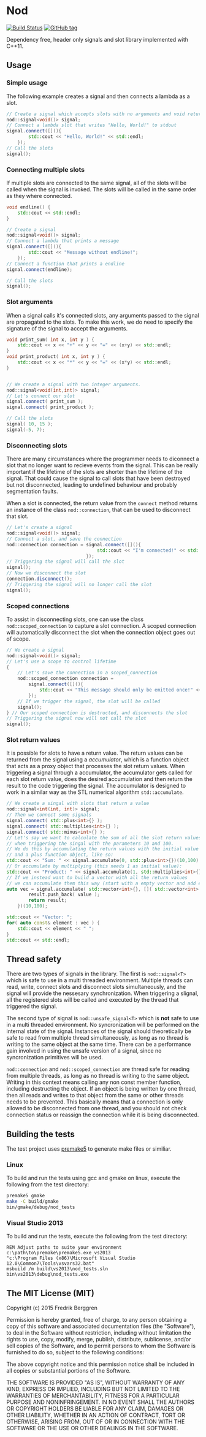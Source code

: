 # Nod
[![Build Status](https://travis-ci.org/fr00b0/nod.svg?branch=master)](https://travis-ci.org/fr00b0/nod)
[![GitHub tag](https://img.shields.io/github/tag/fr00b0/nod.svg?label=version)]()

Dependency free, header only signals and slot library implemented with C++11.
## Usage

### Simple usage
The following example creates a signal and then connects a lambda as a slot.
```cpp
// Create a signal which accepts slots with no arguments and void return value.
nod::signal<void()> signal;
// Connect a lambda slot that writes "Hello, World!" to stdout
signal.connect([](){
		std::cout << "Hello, World!" << std::endl;
	});
// Call the slots
signal();
```

### Connecting multiple slots
If multiple slots are connected to the same signal, all of the slots will be
called when the signal is invoked. The slots will be called in the same order
as they where connected.
```cpp
void endline() {
	std::cout << std::endl;
}

// Create a signal
nod::signal<void()> signal;
// Connect a lambda that prints a message
signal.connect([](){
		std::cout << "Message without endline!";
	});
// Connect a function that prints a endline
signal.connect(endline);

// Call the slots
signal();

```

### Slot arguments
When a signal calls it's connected slots, any arguments passed to the signal
are propagated to the slots. To make this work, we do need to specify the 
signature of the signal to accept the arguments.
```cpp
void print_sum( int x, int y ) {
	std::cout << x << "+" << y << "=" << (x+y) << std::endl;
}
void print_product( int x, int y ) {
	std::cout << x << "*" << y << "=" << (x*y) << std::endl;
}


// We create a signal with two integer arguments.
nod::signal<void(int,int)> signal;
// Let's connect our slot
signal.connect( print_sum );
signal.connect( print_product );

// Call the slots
signal( 10, 15 );
signal(-5, 7);	

```

### Disconnecting slots
There are many circumstances where the programmer needs to diconnect a slot that
no longer want to recieve events from the signal. This can be really important
if the lifetime of the slots are shorter than the lifetime of the signal. That
could cause the signal to call slots that have been destroyed but not
disconnected, leading to undefined behaviour and probably segmentation faults.

When a slot is connected, the return value from the  `connect` method returns
an instance of the class `nod::connection`, that can be used to disconnect
that slot.
```cpp
// Let's create a signal
nod::signal<void()> signal;
// Connect a slot, and save the connection
nod::connection connection = signal.connect([](){
								 std::cout << "I'm connected!" << std::endl;
							 });
// Triggering the signal will call the slot
signal();
// Now we disconnect the slot
connection.disconnect();
// Triggering the signal will no longer call the slot
signal();
```	

### Scoped connections
To assist in disconnecting slots, one can use the class `nod::scoped_connection`
to capture a slot connection. A scoped connection will automatically disconnect
the slot when the connection object goes out of scope.
```cpp
// We create a signal
nod::signal<void()> signal;
// Let's use a scope to control lifetime
{ 
	// Let's save the connection in a scoped_connection
	nod::scoped_connection connection =
		signal.connect([](){
			std::cout << "This message should only be emitted once!" << std::endl; 
		});
	// If we trigger the signal, the slot will be called
	signal();
} // Our scoped connection is destructed, and disconnects the slot
// Triggering the signal now will not call the slot
signal();	
```

### Slot return values
It is possible for slots to have a return value. The return values can be returned from the signal using a *accumulator*, which is a function object that acts as a proxy object that processes the slot return values. When triggering a signal through a accumulator, the accumulator gets called for each slot return value, does the desired accumulation and then return the result to the code triggering the signal.
The accumulator is designed to work in a similar way as the STL numerical algorithm `std::accumulate`.
```cpp
// We create a singal with slots that return a value
nod::signal<int(int, int)> signal;
// Then we connect some signals
signal.connect( std::plus<int>{} );
signal.connect( std::multiplies<int>{} );
signal.connect( std::minus<int>{} );		
// Let's say we want to calculate the sum of all the slot return values
// when triggering the singal with the parameters 10 and 100.
// We do this by accumulating the return values with the initial value 0
// and a plus function object, like so:
std::cout << "Sum: " << signal.accumulate(0, std::plus<int>{})(10,100) << std::endl;
// Or accumulate by multiplying (this needs 1 as initial value):
std::cout << "Product: " << signal.accumulate(1, std::multiplies<int>{})(10,100) << std::endl;
// If we instead want to build a vector with all the return values
// we can accumulate them this way (start with a empty vector and add each value):			
auto vec = signal.accumulate( std::vector<int>{}, []( std::vector<int> result, int value ) {
		result.push_back( value );
		return result;
	})(10,100);

std::cout << "Vector: ";
for( auto const& element : vec ) {
	std::cout << element << " "; 
}
std::cout << std::endl;
```

## Thread safety
There are two types of signals in the library. The first is `nod::signal<T>` which 
is safe to use in a multi threaded environment. Multiple threads can read, write,
connect slots and disconnect slots simultaneously, and the signal will provide the 
nessesary synchronization. When triggering a slignal, all the registered slots will
be called and executed by the thread that triggered the signal.

The second type of signal is `nod::unsafe_signal<T>` which is **not** safe to use
in a multi threaded environment. No syncronization will be performed on the internal
state of the signal. Instances of the signal should theoretically be safe to read
from multiple thread simultaneously, as long as no thread is writing to the same 
object at the same time. There can be a performance gain involved in using the unsafe
version of a signal, since no syncronization primitives will be used.

`nod::connection` and `nod::scoped_connection` are thread safe for reading from
multiple threads, as long as no thread is writing to the same object. Writing in this
context means calling any non const member function, including destructing the object.
If an object is being written by one thread, then all reads and writes to that object
from the same or other threads needs to be prevented. This basically means that a 
connection is only allowed to be disconnected from one thread, and you should not
check connection status or reassign the connection while it is being disconnected.

## Building the tests
The test project uses [premake5](https://premake.github.io/download.html) to 
generate make files or similiar.

### Linux
To build and run the tests using gcc and gmake on linux, execute the following from the test directory:
```bash
premake5 gmake
make -C build/gmake
bin/gmake/debug/nod_tests
```

### Visual Studio 2013
To build and run the tests, execute the following from the test directory:

```batchfile
REM Adjust paths to suite your environment
c:\path\to\premake\premake5.exe vs2013
"c:\Program Files (x86)\Microsoft Visual Studio 12.0\Common7\Tools\vsvars32.bat"
msbuild /m build\vs2013\nod_tests.sln
bin\vs2013\debug\nod_tests.exe
```

## The MIT License (MIT)

Copyright (c) 2015 Fredrik Berggren

Permission is hereby granted, free of charge, to any person obtaining a copy
of this software and associated documentation files (the "Software"), to deal
in the Software without restriction, including without limitation the rights
to use, copy, modify, merge, publish, distribute, sublicense, and/or sell
copies of the Software, and to permit persons to whom the Software is
furnished to do so, subject to the following conditions:

The above copyright notice and this permission notice shall be included in all
copies or substantial portions of the Software.

THE SOFTWARE IS PROVIDED "AS IS", WITHOUT WARRANTY OF ANY KIND, EXPRESS OR
IMPLIED, INCLUDING BUT NOT LIMITED TO THE WARRANTIES OF MERCHANTABILITY,
FITNESS FOR A PARTICULAR PURPOSE AND NONINFRINGEMENT. IN NO EVENT SHALL THE
AUTHORS OR COPYRIGHT HOLDERS BE LIABLE FOR ANY CLAIM, DAMAGES OR OTHER
LIABILITY, WHETHER IN AN ACTION OF CONTRACT, TORT OR OTHERWISE, ARISING FROM,
OUT OF OR IN CONNECTION WITH THE SOFTWARE OR THE USE OR OTHER DEALINGS IN THE
SOFTWARE.
